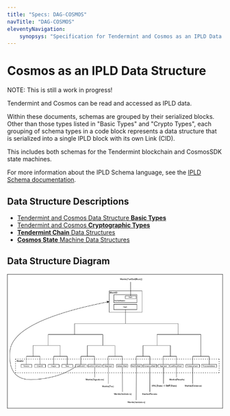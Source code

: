 ```yaml
---
title: "Specs: DAG-COSMOS"
navTitle: "DAG-COSMOS"
eleventyNavigation:
    synopsys: "Specification for Tendermint and Cosmos as an IPLD Data Structure and the suite of codecs used to convert Tendermint and Cosmos types to and from the IPLD Data Model"
---
```



# Cosmos as an IPLD Data Structure

NOTE: This is still a work in progress!

Tendermint and Cosmos can be read and accessed as IPLD data.

Within these documents, schemas are grouped by their serialized blocks.
Other than those types listed in "Basic Types" and "Crypto Types", each grouping of schema types in a code block represents a data structure that is serialized into a single IPLD block with its own Link (CID).

This includes both schemas for the Tendermint blockchain and CosmosSDK state machines.

For more information about the IPLD Schema language, see the [IPLD Schema documentation](/docs/schemas/).

## Data Structure Descriptions

* [Tendermint and Cosmos Data Structure **Basic Types**](./basic_types)
* [Tendermint and Cosmos **Cryptographic Types**](./crypto_types)
* [**Tendermint Chain** Data Structures](./tendermint_chain)
* [**Cosmos State** Machine Data Structures](./cosmos_state)

## Data Structure Diagram
![](tendermint_dag.png)
